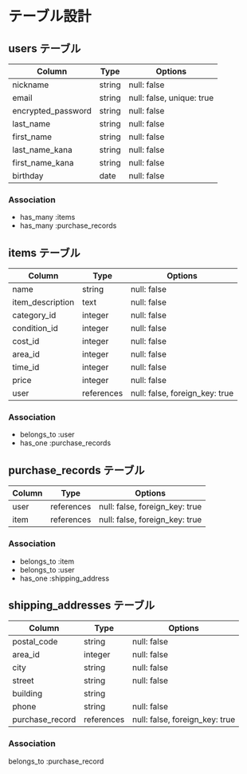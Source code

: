 # テーブル設計

## users テーブル

|Column             |Type      |Options                   |
|-------------------|----------|--------------------------|
|nickname           |string    |null: false               |
|email              |string    |null: false, unique: true |
|encrypted_password |string    |null: false               |
|last_name          |string    |null: false               |
|first_name         |string    |null: false               |
|last_name_kana     |string    |null: false               |
|first_name_kana    |string    |null: false               |
|birthday           |date      |null: false               |

### Association
- has_many :items
- has_many :purchase_records

## items テーブル

|Column            |Type       |Options                              |
|------------------|-----------|-------------------------------------|
|name              |string     |null: false                          |
|item_description  |text       |null: false                          |
|category_id       |integer    |null: false                          |
|condition_id      |integer    |null: false                          |
|cost_id           |integer    |null: false                          |
|area_id           |integer    |null: false                          |
|time_id           |integer    |null: false                          |
|price             |integer    |null: false                          |
|user              |references |null: false, foreign_key: true       |

### Association
- belongs_to :user
- has_one :purchase_records

## purchase_records テーブル

|Column    |Type          |Options                              |
|----------|--------------|-------------------------------------|
|user      |references    |null: false, foreign_key: true       |
|item      |references    |null: false, foreign_key: true       |

### Association
- belongs_to :item
- belongs_to :user
- has_one :shipping_address

## shipping_addresses テーブル

|Column           |Type         |Options                              |
|-----------------|-------------|-------------------------------------|
|postal_code      |string       |null: false                          |
|area_id          |integer      |null: false                          |
|city             |string       |null: false                          |
|street           |string       |null: false                          |
|building         |string       |                                     |
|phone            |string       |null: false                          |
|purchase_record  |references   |null: false, foreign_key: true       |

### Association
belongs_to :purchase_record
